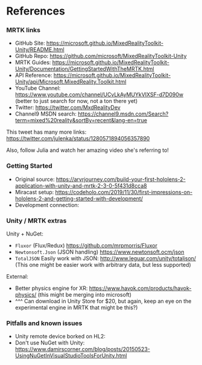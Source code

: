 # References


### MRTK links

- GitHub Site: https://microsoft.github.io/MixedRealityToolkit-Unity/README.html
- GitHub Repo: https://github.com/microsoft/MixedRealityToolkit-Unity
- MRTK Guides: https://microsoft.github.io/MixedRealityToolkit-Unity/Documentation/GettingStartedWithTheMRTK.html
- API Reference: https://microsoft.github.io/MixedRealityToolkit-Unity/api/Microsoft.MixedReality.Toolkit.html
- YouTube Channel: https://www.youtube.com/channel/UCvLkAyMUYkVIXSF-d7D090w (better to just search for now, not a ton there yet)
- Twitter: https://twitter.com/MxdRealityDev
- Channel9 MSDN search: https://channel9.msdn.com/Search?term=mixed%20reality&sortBy=recent&lang-en=true

This tweet has many more links: https://twitter.com/julenka/status/1280571894056357890

Also, follow Julia and watch her amazing video she's referring to!


### Getting Started
 
- Original source: https://arvrjourney.com/build-your-first-hololens-2-application-with-unity-and-mrtk-2-3-0-5f431d8cca8
- Miracast setup: https://codeholo.com/2019/11/30/first-impressions-on-hololens-2-and-getting-started-with-development/
- Development connection: 


### Unity / MRTK extras

Unity + NuGet:

- `Fluxor` (Flux/Redux) https://github.com/mrpmorris/Fluxor
- `Newtonsoft.Json` (JSON handling) https://www.newtonsoft.ocm/json
- `TotalJSON` Easily work with JSON: http://www.leguar.com/unity/totaljson/ (This one might be easier work with arbitrary data, but less supported)

External:

- Better physics engine for XR: https://www.havok.com/products/havok-physics/ (this might be merging into microsoft)
- ^^^ Can download in Unity Store for $20, but again, keep an eye on the experimental engine in MRTK that might be this?)


### Pitfalls and known issues

- Unity remote device borked on HL2: 
- Don't use NuGet with Unity: https://www.damirscorner.com/blog/posts/20150523-UsingNuGetInVisualStudioToolsForUnity.html
